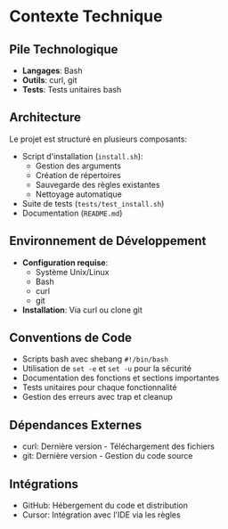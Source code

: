 # Contexte Technique

## Pile Technologique
- **Langages**: Bash
- **Outils**: curl, git
- **Tests**: Tests unitaires bash

## Architecture
Le projet est structuré en plusieurs composants:
- Script d'installation (`install.sh`):
  - Gestion des arguments
  - Création de répertoires
  - Sauvegarde des règles existantes
  - Nettoyage automatique
- Suite de tests (`tests/test_install.sh`)
- Documentation (`README.md`)

## Environnement de Développement
- **Configuration requise**:
  - Système Unix/Linux
  - Bash
  - curl
  - git
- **Installation**: Via curl ou clone git

## Conventions de Code
- Scripts bash avec shebang `#!/bin/bash`
- Utilisation de `set -e` et `set -u` pour la sécurité
- Documentation des fonctions et sections importantes
- Tests unitaires pour chaque fonctionnalité
- Gestion des erreurs avec trap et cleanup

## Dépendances Externes
- curl: Dernière version - Téléchargement des fichiers
- git: Dernière version - Gestion du code source

## Intégrations
- GitHub: Hébergement du code et distribution
- Cursor: Intégration avec l'IDE via les règles 